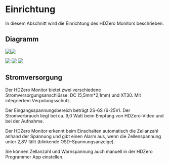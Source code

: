 # Einrichtung

In diesem Abschnitt wird die Einrichtung des HDZero Monitors beschrieben.

## Diagramm

<img src="/monitormedia/image3.png" id="image3"><img src="/monitormedia/image4.png" id="image4">

<img src="/monitormedia/image5.png" id="image5">

<img src="/monitormedia/image6.png" id="image6">

<img src="/monitormedia/image7.png" id="image7">

<div class="page"></div>

## Stromversorgung

Der HDZero Monitor bietet zwei verschiedene Stromversorgungsanschlüsse: DC (5,5mm*2,1mm) und XT30. Mit integriertem Verpolungsschutz.

Der Eingangsspannungsbereich beträgt 2S-6S (6-25V). Der Stromverbrauch liegt bei ca. 9,0 Watt beim Empfang von HDZero-Video und bei der Aufnahme.

Der HDZero Monitor erkennt beim Einschalten automatisch die Zellanzahl anhand der Spannung und gibt einen Alarm aus, wenn die Zellenspannung unter 2,8V fällt (blinkende OSD-Spannungsanzeige).

Sie können Zellanzahl und Warnspannung auch manuell in der HDZero Programmer App einstellen.
